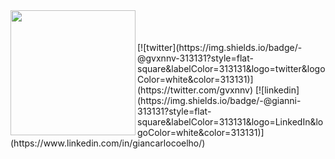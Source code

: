 <img align="left" src="http://images6.fanpop.com/image/photos/41600000/Bat-halloween-41600774-160-160.gif" width="200" height="200">
</br>
</br>
</br>
[![twitter](https://img.shields.io/badge/-@gvxnnv-313131?style=flat-square&labelColor=313131&logo=twitter&logoColor=white&color=313131)](https://twitter.com/gvxnnv)  
[![linkedin](https://img.shields.io/badge/-@gianni-313131?style=flat-square&labelColor=313131&logo=LinkedIn&logoColor=white&color=313131)](https://www.linkedin.com/in/giancarlocoelho/)  
